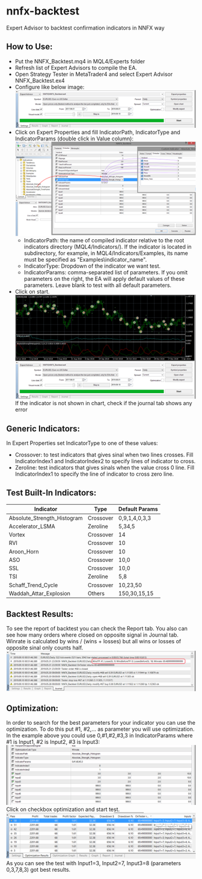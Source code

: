 # nnfx-backtest
Expert Advisor to backtest confirmation indicators in NNFX way

## How to Use:
* Put the NNFX_Backtest.mq4 in MQL4/Experts folder
* Refresh list of Expert Advisors to compile the EA.
* Open Strategy Tester in MetaTrader4 and select Expert Advisor NNFX_Backtest.ex4
* Configure like below image:
![ea strategy tester](./ea_strategy_tester.png)
* Click on Expert Properties and fill IndicatorPath, IndicatorType and IndicatorParams (double click in Value column):
![ea properties](./ea_properties.png)
    * IndicatorPath: the name of compiled indicator relative to the root indicators directory (MQL4/Indicators/). If the indicator is located in subdirectory, for example, in MQL4/Indicators/Examples, its name must be specified as "Examples\\indicator_name".
    * IndicatorType: Dropdown of the indicator we want test.
    * IndicatorParams: comma-separated list of parameters. If you omit parameters on the right, the EA will apply default values of these parameters. Leave blank to test with all default parameters.
* Click on start. 
![ea run](./ea_run.png)
If the indicator is not shown in chart, check if the journal tab shows any error

## Generic Indicators:
In Expert Properties set IndicatorType to one of these values: 
* Crossover: to test indicators that gives sinal when two lines crosses. Fill IndicatorIndex1 and IndicatorIndex2 to specify lines of indicator to cross.
* Zeroline: test indicators that gives sinals when the value cross 0 line. Fill IndicatorIndex1 to specify the line of indicator to cross zero line.

## Test Built-In Indicators:
Indicator | Type  | Default Params
--------- | ----- | --------------
Absolute_Strength_Histogram | Crossover | 0,9,1,4,0,3,3
Accelerator_LSMA | Zeroline | 5,34,5
Vortex | Crossover | 14
RVI | Crossover | 10
Aroon_Horn | Crossover | 10
ASO | Crossover | 10,0
SSL | Crossover | 10,0
TSI | Zeroline | 5,8
Schaff_Trend_Cycle | Crossover | 10,23,50
Waddah_Attar_Explosion | Others | 150,30,15,15

## Backtest Results:
To see the report of backtest you can check the Report tab. You also can see how many orders where closed on opposite signal in Journal tab.
Winrate is calculated by wins / (wins + losses) but all wins or losses of opposite sinal only counts half.
![ea results](./ea_results.png)

## Optimization:
In order to search for the best parameters for your indicator you can use the optimization. To do this put #1, #2,... as parameter you will use optimization.
In the example above you could use 0,#1,#2,#3,3 in IndicatorParams where #1 is Input1, #2 is Input2, #3 is Input3:
![ea optimization](./ea_optimization.png)
Click on checkbox optimization and start test.
![ea optimization results](./ea_optimization_results.png)
As you can see the test with Input1=3, Input2=7, Input3=8  (parameters 0,3,7,8,3) got best results.